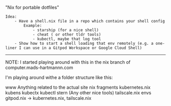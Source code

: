"Nix for portable dotfiles"

	Idea:
		- Have a shell.nix file in a repo which contains your shell config
			Example: 
				- starship (for a nice shell)
				- cheat ( or other tldr tools)
				- kubectl, maybe that log tool
		- Show how to start a shell loading that env remotely (e.g. a one-liner I can use in a Gitpod Workspace or Google Cloud Shell)


---

NOTE: I started playing around with this in the nix branch of computer.mads-hartmannn.com

I'm playing around withe a folder structure like this:
	
www
    Anything related to the actual site
nix
    fragments
        kubernetes.nix
            kubens
            kubectx
            kubectl
            stern
            (Any other nice tools)
        tailscale.nix
    envs
        gitpod.nix -> kubernetes.nix, tailscale.nix